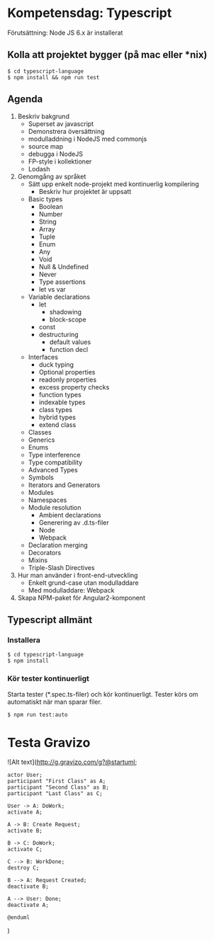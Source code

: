 Kompetensdag: Typescript
========================

Förutsättning: Node JS 6.x är installerat

Kolla att projektet bygger (på mac eller *nix)
----------------------------------------------

    $ cd typescript-language
    $ npm install && npm run test



Agenda
------
1. Beskriv bakgrund
	- Superset av javascript
	- Demonstrera översättning 
	- modulladdning i NodeJS med commonjs 
	- source map
	- debugga i NodeJS
	- FP-style i kollektioner
	- Lodash
2. Genomgång av språket
	- Sätt upp enkelt node-projekt med kontinuerlig kompilering
	  - Beskriv hur projektet är uppsatt 
	- Basic types
	  - Boolean
	  - Number
	  - String
	  - Array
	  - Tuple
	  - Enum
	  - Any
	  - Void
	  - Null & Undefined
	  - Never
	  - Type assertions
	  - let vs var
	- Variable declarations
	  - let
	    - shadowing
	    - block-scope 
	  - const
	  - destructuring
	    - default values
	    - function decl
	- Interfaces
	  - duck typing
	  - Optional properties
	  - readonly properties
	  - excess property checks
	  - function types
	  - indexable types
	  - class types
	  - hybrid types
	  - extend class
	- Classes
	- Generics
	- Enums
	- Type interference
	- Type compatibility
	- Advanced Types
	- Symbols
	- Iterators and Generators
	- Modules
	- Namespaces
	- Module resolution
	  - Ambient declarations
	  - Generering av .d.ts-filer
	  - Node
	  - Webpack 
	- Declaration merging
	- Decorators
	- Mixins
	- Triple-Slash Directives
2. Hur man använder i front-end-utveckling
    - Enkelt grund-case utan modulladdare
    - Med modulladdare: Webpack
3. Skapa NPM-paket för Angular2-komponent


Typescript allmänt
------------------
### Installera

    $ cd typescript-language
    $ npm install
    
### Kör tester kontinuerligt
Starta tester (*.spec.ts-filer) och kör kontinuerligt. Tester körs
om automatiskt när man sparar filer. 

    $ npm run test:auto
    
    
Testa Gravizo
=============
![Alt text](http://g.gravizo.com/g?@startuml;

	actor User;
	participant "First Class" as A;
	participant "Second Class" as B;
	participant "Last Class" as C;

	User -> A: DoWork;
	activate A;

	A -> B: Create Request;
	activate B;

	B -> C: DoWork;
	activate C;

	C --> B: WorkDone;
	destroy C;

	B --> A: Request Created;
	deactivate B;

	A --> User: Done;
	deactivate A;

	@enduml
)
